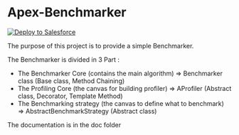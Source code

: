 # Apex-Benchmarker

<a href="https://githubsfdeploy.herokuapp.com?owner=ForceComDeveloper&repo=Apex-Benchmarker">
  <img alt="Deploy to Salesforce"
       src="https://raw.githubusercontent.com/afawcett/githubsfdeploy/master/src/main/webapp/resources/img/deploy.png">
</a>

The purpose of this project is to provide a simple Benchmarker.

The Benchmarker is divided in 3 Part :
* The Benchmarker Core (contains the main algorithm) => Benchmarker class (Base class, Method Chaining)
* The Profiling Core (the canvas for building profiler) => AProfiler (Abstract class, Decorator, Template Method)
* The Benchmarking strategy (the canvas to define what to benchmark) => AbstractBenchmarkStrategy (Abstract class)

The documentation is in the doc folder
